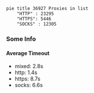 
```mermaid
pie title 36927 Proxies in list
    "HTTP" : 23295
    "HTTPS": 5446
    "SOCKS" : 12305
```

### Some Info
#### Average Timeout

- mixed: 2.8s
- http: 1.4s
- https: 8.7s
- socks: 6.6s